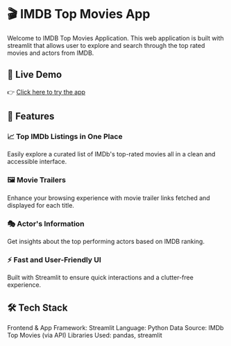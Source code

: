 # 🎬 IMDB Top Movies App

Welcome to IMDB Top Movies Application. This web application is built with streamlit that allows user to explore and search through the top rated movies and actors from IMDB.

## 🚀 Live Demo
👉 [Click here to try the app]([(https://imdb-top-movies-app-by-sindhura.streamlit.app/)]) 

## 📌 Features
### 📈 Top IMDb Listings in One Place
  Easily explore a curated list of IMDb's top-rated movies all in a clean and accessible interface.
  
### 🖼️ Movie Trailers
  Enhance your browsing experience with movie trailer links fetched and displayed for each title.

### 🎭 Actor's Information
  Get insights about the top performing actors based on IMDB ranking. 

### ⚡ Fast and User-Friendly UI
Built with Streamlit to ensure quick interactions and a clutter-free experience.

## 🛠️ Tech Stack
Frontend & App Framework: Streamlit
Language: Python
Data Source: IMDb Top Movies (via API)
Libraries Used: pandas, streamlit
